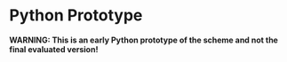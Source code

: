 # Python Prototype

**WARNING: This is an early Python prototype of the scheme and not the final evaluated version!**
